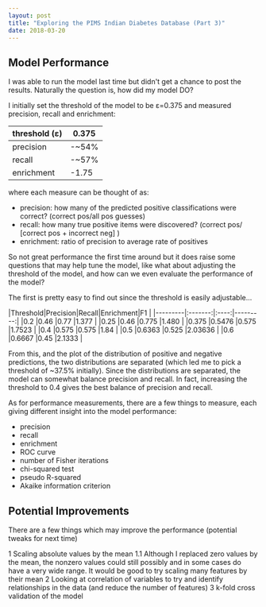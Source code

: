 ```yaml
---
layout: post
title: "Exploring the PIMS Indian Diabetes Database (Part 3)"
date: 2018-03-20
---
```


## [](#header-2) Model Performance

I was able to run the model last time but didn't get a chance to post the results. Naturally the question is, how did my model DO?

I initially set the threshold of the model to be ε=0.375 and measured precision, recall and enrichment:

|threshold (ε) |0.375|
|--------------|-----|
|precision     |-~54%|
|recall        |-~57%|
|enrichment    |-1.75|

where each measure can be thought of as:
* precision: how many of the predicted positive classifications were correct?  (correct pos/all pos guesses)
* recall: how many true positive items were discovered? (correct pos/ [correct pos + incorrect neg] )
* enrichment: ratio of precision to average rate of positives

So not great performance the first time around but it does raise some questions that may help tune the model, like what about adjusting the threshold of the model, and how can we even evaluate the performance of the model?

The first is pretty easy to find out since the threshold is easily adjustable...

|Threshold|Precision|Recall|Enrichment|F1  |
|---------|:-------:|:----:|---------:|
|0.2      |0.46     |0.77  |1.377     |
|0.25     |0.46     |0.775 |1.480     |
|0.375    |0.5476   |0.575 |1.7523    |
|0.4	  |0.575    |0.575 |1.84      |
|0.5      |0.6363   |0.525 |2.03636   |
|0.6      |0.6667   |0.45  |2.1333    |


From this, and the plot of the distribution of positive and negative predictions, the two distributions are separated (which led me to pick a threshold of ~37.5% initially). Since the distributions are separated, the model can somewhat balance precision and recall. In fact, increasing the threshold to 0.4 gives the best balance of precision and recall.

As for performance measurements, there are a few things to measure, each giving different insight into the model performance:
* precision
* recall
* enrichment
* ROC curve
* number of Fisher iterations
* chi-squared test
* pseudo R-squared
* Akaike information criterion

## [](#header-2) Potential Improvements

There are a few things which may improve the performance (potential tweaks for next time)

1 Scaling absolute values by the mean
1.1 Although I replaced zero values by the mean, the nonzero values could still possibly and in some cases do have a very wide range. It would be good to try scaling many features by their mean
2  Looking at correlation of variables to try and identify relationships in the data (and reduce the number of features)
3 k-fold cross validation of the model

